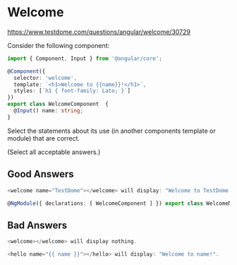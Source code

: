 # Welcome
https://www.testdome.com/questions/angular/welcome/30729

Consider the following component:
```TypeScript
import { Component, Input } from '@angular/core';

@Component({
  selector: 'welcome',
  template: `<h1>Welcome to {{name}}!</h1>`,
  styles: [`h1 { font-family: Lato; }`]
})
export class WelcomeComponent  {
  @Input() name: string;
}
```
Select the statements about its use (in another components template or module) that are correct.

(Select all acceptable answers.)
## Good Answers
```TypeScript
<welcome name="TestDome"></welcome> will display: "Welcome to TestDome!".
```
```TypeScript
@NgModule({ declarations: [ WelcomeComponent ] }) export class WelcomeModule {} declares that the welcome component belongs to the welcome module.
```
## Bad Answers
```TypeScript
<welcome></welcome> will display nothing.
```
```TypeScript
<hello name="{{ name }}"></hello> will display: "Welcome to name!".
```
